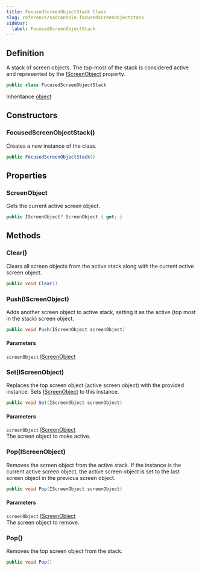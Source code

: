 ```yaml
---
title: FocusedScreenObjectStack Class
slug: reference/sadconsole.focusedscreenobjectstack
sidebar:
  label: FocusedScreenObjectStack
---
```

## Definition

A stack of screen objects. The top-most of the stack is considered active and represented by the [IScreenObject](../sadconsole.iscreenobject/) property.

```csharp title="C#"
public class FocusedScreenObjectStack
```

Inheritance [object](https://learn.microsoft.com/dotnet/api/system.object/)

## Constructors

### FocusedScreenObjectStack()

Creates a new instance of the class.

```csharp title="C#"
public FocusedScreenObjectStack()
```


## Properties

### ScreenObject

Gets the current active screen object.

```csharp title="C#"
public IScreenObject? ScreenObject { get; }
```

## Methods

### Clear()

Clears all screen objects from the active stack along with the current active screen object.

```csharp title="C#"
public void Clear()
```


### Push(IScreenObject)

Adds another screen object to active stack, setting it as the active (top most in the stack) screen object.

```csharp title="C#"
public void Push(IScreenObject screenObject)
```

#### Parameters

`screenObject` [IScreenObject](../sadconsole.iscreenobject/)  


### Set(IScreenObject)

Replaces the top screen object (active screen object) with the provided instance. Sets [IScreenObject](../sadconsole.iscreenobject/) to this instance.

```csharp title="C#"
public void Set(IScreenObject screenObject)
```

#### Parameters

`screenObject` [IScreenObject](../sadconsole.iscreenobject/)  
The screen object to make active.


### Pop(IScreenObject)

Removes the screen object from the active stack. If the instance is the current active screen object, the active screen object is set to the last screen object in the previous screen object.

```csharp title="C#"
public void Pop(IScreenObject screenObject)
```

#### Parameters

`screenObject` [IScreenObject](../sadconsole.iscreenobject/)  
The screen object to remove.


### Pop()

Removes the top screen object from the stack.

```csharp title="C#"
public void Pop()
```